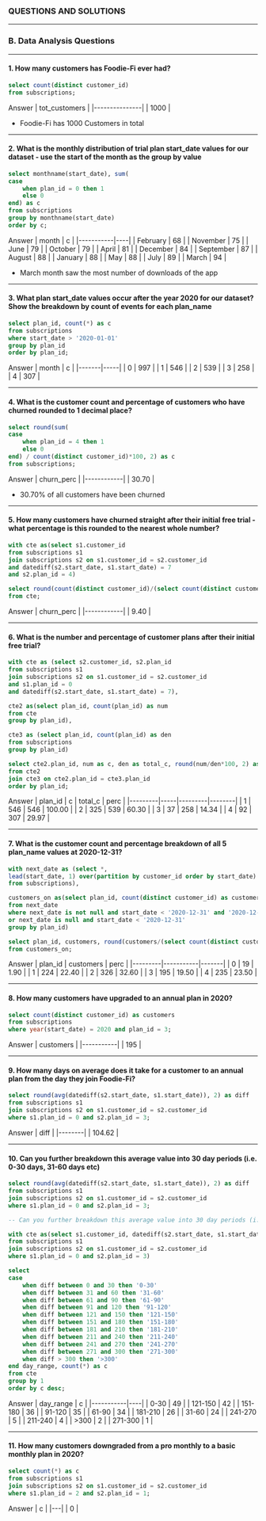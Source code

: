 ### QUESTIONS AND SOLUTIONS

---

### B. Data Analysis Questions

---

#### 1. How many customers has Foodie-Fi ever had?
~~~~sql
select count(distinct customer_id) 
from subscriptions;
~~~~

Answer
| tot_customers |
|---------------|
| 1000          |

- Foodie-Fi has 1000 Customers in total

---

#### 2. What is the monthly distribution of trial plan start_date values for our dataset - use the start of the month as the group by value
~~~~sql
select monthname(start_date), sum(
case
	when plan_id = 0 then 1 
    else 0
end) as c
from subscriptions
group by monthname(start_date)
order by c;
~~~~

Answer
| month     | c  |
|-----------|----|
| February  | 68 |
| November  | 75 |
| June      | 79 |
| October   | 79 |
| April     | 81 |
| December  | 84 |
| September | 87 |
| August    | 88 |
| January   | 88 |
| May       | 88 |
| July      | 89 |
| March     | 94 |

- March month saw the most number of downloads of the app

---

#### 3. What plan start_date values occur after the year 2020 for our dataset? Show the breakdown by count of events for each plan_name
~~~~sql
select plan_id, count(*) as c
from subscriptions
where start_date > '2020-01-01'
group by plan_id
order by plan_id;
~~~~

Answer
| month | c   |
|-------|-----|
| 0     | 997 |
| 1     | 546 |
| 2     | 539 |
| 3     | 258 |
| 4     | 307 |

---

#### 4. What is the customer count and percentage of customers who have churned rounded to 1 decimal place?
~~~~sql
select round(sum(
case
	when plan_id = 4 then 1
    else 0
end) / count(distinct customer_id)*100, 2) as c
from subscriptions;
~~~~

Answer
| churn_perc |
|------------|
| 30.70      |

- 30.70% of all customers have been churned

---

#### 5. How many customers have churned straight after their initial free trial - what percentage is this rounded to the nearest whole number?
~~~~sql
with cte as(select s1.customer_id
from subscriptions s1
join subscriptions s2 on s1.customer_id = s2.customer_id 
and datediff(s2.start_date, s1.start_date) = 7
and s2.plan_id = 4)

select round(count(distinct customer_id)/(select count(distinct customer_id) from subscriptions)*100, 2) as churn
from cte;
~~~~

Answer
| churn_perc |
|------------|
| 9.40       |

---

#### 6. What is the number and percentage of customer plans after their initial free trial?
~~~~sql
with cte as (select s2.customer_id, s2.plan_id
from subscriptions s1
join subscriptions s2 on s1.customer_id = s2.customer_id
and s1.plan_id = 0
and datediff(s2.start_date, s1.start_date) = 7),

cte2 as(select plan_id, count(plan_id) as num
from cte
group by plan_id),

cte3 as (select plan_id, count(plan_id) as den
from subscriptions
group by plan_id)

select cte2.plan_id, num as c, den as total_c, round(num/den*100, 2) as perc
from cte2
join cte3 on cte2.plan_id = cte3.plan_id
order by plan_id;
~~~~

Answer
| plan_id | c   | total_c | perc   |
|---------|-----|---------|--------|
| 1       | 546 | 546     | 100.00 |
| 2       | 325 | 539     | 60.30  |
| 3       | 37  | 258     | 14.34  |
| 4       | 92  | 307     | 29.97  |

---

#### 7. What is the customer count and percentage breakdown of all 5 plan_name values at 2020-12-31?
~~~~sql
with next_date as (select *,
lead(start_date, 1) over(partition by customer_id order by start_date) as next_date
from subscriptions),

customers_on as(select plan_id, count(distinct customer_id) as customers
from next_date
where next_date is not null and start_date < '2020-12-31' and '2020-12-31' < next_date
or next_date is null and start_date < '2020-12-31'
group by plan_id)

select plan_id, customers, round(customers/(select count(distinct customer_id) from subscriptions)*100, 2) as perc
from customers_on;
~~~~

Answer
| plan_id | customers | perc  |
|---------|-----------|-------|
| 0       | 19        | 1.90  |
| 1       | 224       | 22.40 |
| 2       | 326       | 32.60 |
| 3       | 195       | 19.50 |
| 4       | 235       | 23.50 |

---

#### 8. How many customers have upgraded to an annual plan in 2020?
~~~~sql
select count(distinct customer_id) as customers
from subscriptions
where year(start_date) = 2020 and plan_id = 3;
~~~~

Answer
| customers |
|-----------|
| 195       |

---

#### 9. How many days on average does it take for a customer to an annual plan from the day they join Foodie-Fi?
~~~~sql
select round(avg(datediff(s2.start_date, s1.start_date)), 2) as diff
from subscriptions s1
join subscriptions s2 on s1.customer_id = s2.customer_id
where s1.plan_id = 0 and s2.plan_id = 3;
~~~~

Answer
| diff   |
|--------|
| 104.62 |

---

#### 10. Can you further breakdown this average value into 30 day periods (i.e. 0-30 days, 31-60 days etc)
~~~~sql
select round(avg(datediff(s2.start_date, s1.start_date)), 2) as diff
from subscriptions s1
join subscriptions s2 on s1.customer_id = s2.customer_id
where s1.plan_id = 0 and s2.plan_id = 3;

-- Can you further breakdown this average value into 30 day periods (i.e. 0-30 days, 31-60 days etc)

with cte as(select s1.customer_id, datediff(s2.start_date, s1.start_date) as diff
from subscriptions s1
join subscriptions s2 on s1.customer_id = s2.customer_id
where s1.plan_id = 0 and s2.plan_id = 3)

select 
case
	when diff between 0 and 30 then '0-30'
    when diff between 31 and 60 then '31-60'
    when diff between 61 and 90 then '61-90'
    when diff between 91 and 120 then '91-120'
    when diff between 121 and 150 then '121-150'
    when diff between 151 and 180 then '151-180'
    when diff between 181 and 210 then '181-210'
    when diff between 211 and 240 then '211-240'
    when diff between 241 and 270 then '241-270'
    when diff between 271 and 300 then '271-300'
    when diff > 300 then '>300'
end day_range, count(*) as c
from cte
group by 1
order by c desc;
~~~~

Answer
| day_range | c  |
|-----------|----|
| 0-30      | 49 |
| 121-150   | 42 |
| 151-180   | 36 |
| 91-120    | 35 |
| 61-90     | 34 |
| 181-210   | 26 |
| 31-60     | 24 |
| 241-270   | 5  |
| 211-240   | 4  |
| >300      | 2  |
| 271-300   | 1  |

---

#### 11. How many customers downgraded from a pro monthly to a basic monthly plan in 2020?
~~~~sql
select count(*) as c
from subscriptions s1
join subscriptions s2 on s1.customer_id = s2.customer_id
where s1.plan_id = 2 and s2.plan_id = 1;
~~~~

Answer
| c |
|---|
| 0 |

